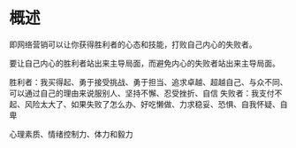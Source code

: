 # 概述
即网络营销可以让你获得胜利者的心态和技能，打败自己内心的失败者。

要让自己内心的胜利者站出来主导局面，而避免内心的失败者站出来主导局面。

胜利者：我买得起、勇于接受挑战、勇于担当、追求卓越、超越自己、与众不同、可以通过自己的理由来说服别人、坚持不懈、忍受挫折、自信
失败者：我支付不起、风险太大了、如果失败了怎么办、好吃懒做、力求稳妥、恐惧、自我怀疑、自卑


心理素质、情绪控制力、体力和毅力